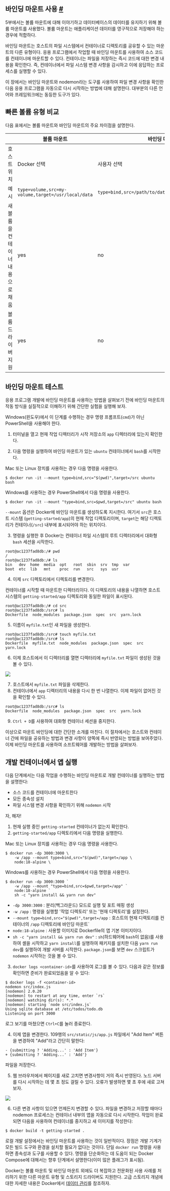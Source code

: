 ## 바인딩 마운트 사용 [#](https://docs.docker.com/get-started/06_bind_mounts/)

5부에서는 볼륨 마운트에 대해 이야기하고 데이터베이스의 데이터를 유지하기 위해 볼륨 마운트를 사용했다. 볼륨 마운트는 애플리케이션 데이터를 영구적으로 저장해야 하는 경우에 적합하다.

바인딩 마운트는 호스트의 파일 시스템에서 컨테이너로 디렉토리를 공유할 수 있는 마운트의 다른 유형이다. 응용 프로그램에서 작업할 때 바인딩 마운트를 사용하여 소스 코드를 컨테이너에 마운트할 수 있다. 컨테이너는 파일을 저장하는 즉시 코드에 대한 변경 내용을 확인한다. 즉, 컨테이너에서 파일 시스템 변경 사항을 감시하고 이에 응답하는 프로세스를 실행할 수 있다.

이 장에서는 바인딩 마운트와 nodemon라는 도구를 사용하여 파일 변경 사항을 확인한 다음 응용 프로그램을 자동으로 다시 시작하는 방법에 대해 설명한다. 대부분의 다른 언어와 프레임워크에는 동등한 도구가 있다.

## 빠른 볼륨 유형 비교

다음 표에서는 볼륨 마운트와 바인딩 마운트의 주요 차이점을 설명한다.

|                    | 볼륨 마운트                                             | 바인딩 마운트                                              |
|--------------------|----------------------------------------------------|------------------------------------------------------|
| 호스트 위치             | Docker 선택                                          | 사용자 선택                                               |
| 예시                 | `type=volume,src=my-volume,target=/usr/local/data` | `type=bind,src=/path/to/data,target=/usr/local/data` |
| 새 볼륨을 컨테이너 내용으로 채움 | yes                                                | no                                                   |
| 볼륨 드라이버 지원         | yes                                                | no                                                   |

## 바인딩 마운트 테스트

응용 프로그램 개발에 바인딩 마운트를 사용하는 방법을 살펴보기 전에 바인딩 마운트의 작동 방식을 실질적으로 이해하기 위해 간단한 실험을 실행해 보자.

Windows(윈도우)에서 이 단계를 수행하는 경우 명령 프롬프트(`cmd`)가 아닌 PowerShell을 사용해야 한다.

1. 터미널을 열고 현재 작업 디렉터리가 시작 저장소의 `app` 디렉터리에 있는지 확인한다.

2. 다음 명령을 실행하여 바인딩 마운트가 있는 `ubuntu` 컨테이너에서 `bash`를 시작한다.

Mac 또는 Linux 장치를 사용하는 경우 다음 명령을 사용한다.

```
$ docker run -it --mount type=bind,src="$(pwd)",target=/src ubuntu bash
```

Windows를 사용하는 경우 PowerShell에서 다음 명령을 사용한다.

```
$ docker run -it --mount "type=bind,src=$pwd,target=/src" ubuntu bash
```

`--mount` 옵션은 Docker에 바인딩 마운트를 생성하도록 지시한다. 여기서 `src`은 호스트 시스템 (`getting-started/app`)의 현재 작업 디렉토리이며, `target`는 해당 디렉토리가 컨테이너(`/src`) 내부에 표시되어야 하는 위치이다.

3. 명령을 실행한 후 Docker는 컨테이너 파일 시스템의 루트 디렉터리에서 대화형 `bash` 세션을 시작한다.

```
root@ac1237fad8db:/# pwd
/
root@ac1237fad8db:/# ls
bin   dev  home  media  opt   root  sbin  srv  tmp  var
boot  etc  lib   mnt    proc  run   src   sys  usr
```

4. 이제 `src` 디렉토리에서 디렉토리를 변경한다.

컨테이너를 시작할 때 마운트한 디렉터리이다. 이 디렉토리의 내용을 나열하면 호스트 시스템의 `getting-started/app` 디렉토리와 동일한 파일이 표시된다.

```
root@ac1237fad8db:/# cd src
root@ac1237fad8db:/src# ls
Dockerfile  node_modules  package.json  spec  src  yarn.lock
```

5. 이름이 `myfile.txt`인 새 파일을 생성한다.

```
root@ac1237fad8db:/src# touch myfile.txt
root@ac1237fad8db:/src# ls
Dockerfile  myfile.txt  node_modules  package.json  spec  src  yarn.lock
```

6. 이제 호스트에서 이 디렉터리를 열면 디렉터리에 `myfile.txt` 파일이 생성된 것을 볼 수 있다.

![](https://docs.docker.com/get-started/images/bind-mount-newfile.png)

7. 호스트에서 `myfile.txt` 파일을 삭제한다.
8. 컨테이너에서 `app` 디렉터리의 내용을 다시 한 번 나열한다. 이제 파일이 없어진 것을 확인할 수 있다.

```
root@ac1237fad8db:/src# ls
Dockerfile  node_modules  package.json  spec  src  yarn.lock
```

9. `Ctrl + D`를 사용하여 대화형 컨테이너 세션을 중지한다.

이상으로 마운트 바인딩에 대한 간단한 소개를 마친다. 이 절차에서는 호스트와 컨테이너 간에 파일을 공유하는 방법과 변경 사항이 양쪽에 즉시 반영되는 방법을 보여주었다. 이제 바인딩 마운트를 사용하여 소프트웨어를 개발하는 방법을 살펴보자.

## 개발 컨테이너에서 앱 실행

다음 단계에서는 다음 작업을 수행하는 바인딩 마운트로 개발 컨테이너를 실행하는 방법을 설명한다:

- 소스 코드를 컨테이너에 마운트한다
- 모든 종속성 설치
- 파일 시스템 변경 사항을 확인하기 위해 `nodemon` 시작

자, 해자!

1. 현재 실행 중인 `getting-started` 컨테이너가 없는지 확인한다.
2. `getting-started/app` 디렉토리에서 다음 명령을 실행한다.

Mac 또는 Linux 장치를 사용하는 경우 다음 명령을 사용한다.

```
$ docker run -dp 3000:3000 \
    -w /app --mount type=bind,src="$(pwd)",target=/app \
    node:18-alpine \
```

Windows를 사용하는 경우 PowerShell에서 다음 명령을 사용한다.

```
$ docker run -dp 3000:3000 `
    -w /app --mount "type=bind,src=$pwd,target=/app" `
    node:18-alpine `
    sh -c "yarn install && yarn run dev"
```

* `-dp 3000:3000` : 분리(백그라운드) 모드로 실행 및 포트 매핑 생성
* `-w /app` : 명령을 실행할 '작업 디렉토리' 또는 '현재 디렉토리'를 설정한다.
* `--mount type=bind,src="$(pwd)",target=/app` : 호스트의 현재 디렉토리를 컨테이너의 `/app` 디렉토리에 바인딩 마운트`
* `node:18-alpine` : 사용할 이미지로 Dockerfile의 앱 기본 이미지이다.
* `sh -c "yarn install && yarn run dev"` : `sh`(하드웨어에 `bash`이 없음)를 사용하여 셸을 시작하고 `yarn install`를 실행하여 패키지를 설치한 다음 `yarn run dev`를 실행하여 개발 서버를 시작한다. `package.json`를 보면 `dev` 스크립트가 `nodemon` 시작하는 것을 볼 수 있다.

3. `docker logs <container-id>`를 사용하여 로그를 볼 수 있다. 다음과 같은 정보를 확인하면 준비가 완료되었음을 알 수 있다:

```
$ docker logs -f <container-id>
nodemon src/index.js
[nodemon] 2.0.20
[nodemon] to restart at any time, enter `rs`
[nodemon] watching dir(s): *.*
[nodemon] starting `node src/index.js`
Using sqlite database at /etc/todos/todo.db
Listening on port 3000
```

로그 보기를 마쳤으면 `Ctrl+C`를 눌러 종료한다.

4. 이제 앱을 변경한다. 109행의 `src/static/js/app.js` 파일에서 "Add Item" 버튼을 변경하여 "Add"라고 간단히 말한다:

```
- {submitting ? 'Adding...' : 'Add Item'}
+ {submitting ? 'Adding...' : 'Add'}
```

파일을 저장한다.

5. 웹 브라우저에서 페이지를 새로 고치면 변경사항이 거의 즉시 반영된다. 노드 서버를 다시 시작하는 데 몇 초 정도 걸릴 수 있다. 오류가 발생하면 몇 초 후에 새로 고쳐 보자.

![](https://docs.docker.com/get-started/images/updated-add-button.png)

6. 다른 변경 사항이 있으면 언제든지 변경할 수 있다. 파일을 변경하고 저장할 때마다 nodemon 프로세스는 컨테이너 내부의 앱을 자동으로 다시 시작한다. 작업이 완료되면 다음을 사용하여 컨테이너를 중지하고 새 이미지를 작성한다:

```
$ docker build -t getting-started .
```

로컬 개발 설정에서는 바인딩 마운트를 사용하는 것이 일반적이다. 장점은 개발 기계가 모든 빌드 도구와 환경을 설치할 필요가 없다는 것이다. 단일 `docker run` 명령을 사용하면 종속성과 도구를 사용할 수 있다. 명령을 단순화하는 데 도움이 되는 Docker Compose에 대해서는 향후 단계에서 설명한다(이미 많은 플래그가 표시됨).

Docker는 볼륨 마운트 및 바인딩 마운트 외에도 더 복잡하고 전문화된 사용 사례를 처리하기 위한 다른 마운트 유형 및 스토리지 드라이버도 지원한다. 고급 스토리지 개념에 대한 자세한 내용은 Docker에서 [데이터 관리](https://docs.docker.com/storage/)를 참조하자.